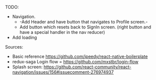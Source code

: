 TODO:

 * Navigation.
   * -Add Header and have button that navigates to Profile screen.-
   * Add button which resets back to SignIn screen. (right button and have a special handler in the nav reducer)
 * Add loading

Sources:

 * Basic reference https://github.com/ipeedy/react-native-boilerplate
 * redux-saga Login flow = https://github.com/mxstbr/login-flow
 * Splash screen: https://github.com/react-community/react-navigation/issues/156#issuecomment-276974937
